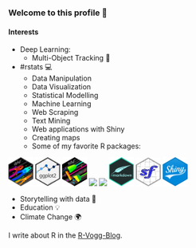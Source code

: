 ### Welcome to this profile 👋

#### Interests

- Deep Learning:
  - Multi-Object Tracking :monkey:
- #rstats :computer:
  - Data Manipulation
  - Data Visualization
  - Statistical Modelling
  - Machine Learning
  - Web Scraping
  - Text Mining
  - Web applications with Shiny
  - Creating maps
  - Some of my favorite R packages:

<p align="center">
  
  <a href="https://github.com/tidyverse/dplyr"><img src="https://github.com/rstudio/hex-stickers/blob/main/PNG/dplyr.png" width="50px"/></a>
  <a href="https://github.com/tidyverse/ggplot2"><img src="https://raw.githubusercontent.com/tidyverse/ggplot2/master/man/figures/logo.png" width="50px"/></a>
  <a href="https://github.com/tidyverse/tidyr"><img src="https://github.com/rstudio/hex-stickers/blob/main/PNG/tidyr.png" width="50px"/></a>
  <a href="https://github.com/thomasp85/ggraph"><img src="https://ggraph.data-imaginist.com/reference/figures/logo.png" width="50px"/></a>
  <a href="https://github.com/thomasp85/patchwork"><img src="https://raw.githubusercontent.com/thomasp85/patchwork/master/man/figures/logo.png" width="50px"/></a>
  <a href="https://github.com/rstudio/rmarkdown"><img src="https://raw.githubusercontent.com/rstudio/hex-stickers/master/PNG/rmarkdown.png" width="50px"/></a>
  <a href="https://github.com/r-spatial/sf"><img src="https://raw.githubusercontent.com/loreabad6/sfnetworks_WiG/main/figs/sf.png" width="50px"/></a>
  <a href="https://github.com/rstudio/shiny"><img src="https://github.com/rstudio/hex-stickers/blob/main/PNG/shiny.png" width="50px"/></a>
</p>

- Storytelling with data :traffic_light:
- Education :bulb:
- Climate Change :earth_africa:


I write about R in the [R-Vogg-Blog](https://r-vogg-blog.netlify.app/).
